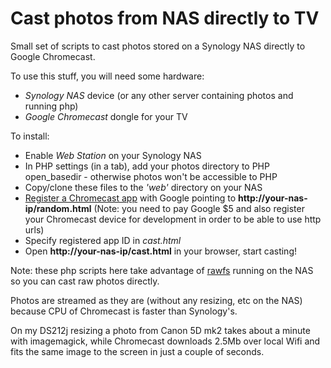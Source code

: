 Cast photos from NAS directly to TV
===================================

Small set of scripts to cast photos stored on a Synology NAS directly to Google Chromecast.

To use this stuff, you will need some hardware:
- *Synology NAS* device (or any other server containing photos and running php)
- *Google Chromecast* dongle for your TV

To install:

- Enable *Web Station* on your Synology NAS
- In PHP settings (in a tab), add your photos directory to PHP open_basedir - otherwise photos won't be accessible to PHP
- Copy/clone these files to the *'web'* directory on your NAS
- [Register a Chromecast app](https://cast.google.com/publish/) with Google pointing to **http://your-nas-ip/random.html**
  (Note: you need to pay Google $5 and also register your Chromecast device for development in order to be able to use http urls)
- Specify registered app ID in *cast.html*
- Open **http://your-nas-ip/cast.html** in your browser, start casting!

Note: these php scripts here take advantage of [rawfs](http://github.com/angryziber/rawfs) running on the NAS so you can cast
raw photos directly.

Photos are streamed as they are (without any resizing, etc on the NAS) because CPU of Chromecast is faster than Synology's.

On my DS212j resizing a photo from Canon 5D mk2 takes about a minute with imagemagick, while Chromecast downloads 2.5Mb
over local Wifi and fits the same image to the screen in just a couple of seconds.
